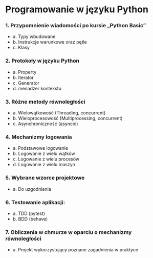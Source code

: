 # Programowanie w języku Python

### 1. Przypomnienie wiadomości po kursie „Python Basic”
- a. Typy wbudowane
- b. Instrukcje warunkowe oraz pętle
- c. Klasy

### 2. Protokoły w języku Python
- a. Property
- b. Iterator
- c. Generator
- d. menadżer kontekstu

### 3. Różne metody równoległości
- a. Wielowątkowość (Threading, concurrent)
- b. Wieloprocesowość (Multiprocessing, concurrent)
- c. Asynchroniczność (asyncio)

### 4. Mechanizmy logowania
- a. Podstawowe logowanie
- b. Logowanie z wielu wątków
- c. Logowanie z wielu procesów
- d. Logowanie z wielu maszyn

### 5. Wybrane wzorce projektowe
- a. Do uzgodnienia

### 6. Testowanie aplikacji:
- a. TDD (pytest)
- b. BDD (behave)

### 7. Obliczenia w chmurze w oparciu o mechanizmy równoległości
- a. Projekt wykorzystujący poznane zagadnienia w praktyce
